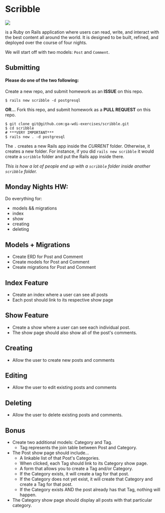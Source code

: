 # Scribble

![](https://dl.dropboxusercontent.com/s/8frf8rblw6pnpds/hipsterlogogenerator_1438007087793.png?dl=0)

is a Ruby on Rails application where users can read, write, and interact
with the best content all around the world. It is designed to be built, refined, and deployed over the course of four nights.

We will start off with two models: `Post` and `Comment`.

## Submitting

#### Please do one of the two following:

Create a new repo, and submit homework as an **ISSUE** on this repo.
```
$ rails new scribble -d postgresql
```

**OR...** Fork this repo, and submit homework as a **PULL REQUEST** on this repo.
```
$ git clone git@github.com:ga-wdi-exercises/scribble.git
$ cd scribble
# ***VERY IMPORTANT***
$ rails new . -d postgresql
```
The `.` creates a new Rails app inside the *CURRENT* folder. Otherwise, it creates a new folder. For instance, if you did `rails new scribble` it would create a `scribble` folder and put the Rails app inside there.

*This is how a lot of people end up with a `scribble` folder inside another `scribble` folder.*

## Monday Nights HW:

Do everything for:
- models && migrations
- index
- show
- creating
- deleting

## Models + Migrations

- Create ERD for Post and Comment
- Create models for Post and Comment
- Create migrations for Post and Comment

## Index Feature
- Create an index where a user can see all posts
- Each post should link to its respective show page

## Show Feature
- Create a show where a user can see each individual post.
- The show page should also show all of the post's comments.

## Creating
- Allow the user to create new posts and comments

## Editing
- Allow the user to edit existing posts and comments

## Deleting
- Allow the user to delete existing posts and comments.

## Bonus
- Create two additional models: Category and Tag.
  * Tag represents the join table between Post and Category.
- The Post show page should include...
  *  A linkable list of that Post's Categories.
    * When clicked, each Tag should link to its Category show page.
  *  A form that allows you to create a Tag and/or Category.
    *  If the Category exists, it will create a tag for that post.
    *  If the Category does not yet exist, it will create that Category and create a Tag for that post.
    *  If the Category exists AND the post already has that Tag, nothing will happen.
- The Category show page should display all posts with that particular category.
